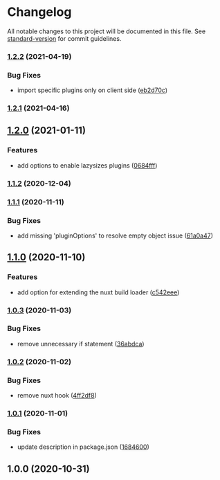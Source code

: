 # Changelog

All notable changes to this project will be documented in this file. See [standard-version](https://github.com/conventional-changelog/standard-version) for commit guidelines.

### [1.2.2](https://github.com/ivodolenc/nuxt-lazysizes/compare/v1.2.1...v1.2.2) (2021-04-19)


### Bug Fixes

* import specific plugins only on client side ([eb2d70c](https://github.com/ivodolenc/nuxt-lazysizes/commit/eb2d70cdc05a0d02b474fd14ef0204e529755290))

### [1.2.1](https://github.com/ivodolenc/nuxt-lazysizes/compare/v1.2.0...v1.2.1) (2021-04-16)

## [1.2.0](https://github.com/ivodolenc/nuxt-lazysizes/compare/v1.1.2...v1.2.0) (2021-01-11)


### Features

* add options to enable lazysizes plugins ([0684fff](https://github.com/ivodolenc/nuxt-lazysizes/commit/0684fff94c1a6173b70478344daf7c30347e02f2))

### [1.1.2](https://github.com/ivodolenc/nuxt-lazysizes/compare/v1.1.1...v1.1.2) (2020-12-04)

### [1.1.1](https://github.com/ivodolenc/nuxt-lazysizes/compare/v1.1.0...v1.1.1) (2020-11-11)


### Bug Fixes

* add missing 'pluginOptions' to resolve empty object issue ([61a0a47](https://github.com/ivodolenc/nuxt-lazysizes/commit/61a0a47555f348daa871c6365a2f55e1005b598b))

## [1.1.0](https://github.com/ivodolenc/nuxt-lazysizes/compare/v1.0.3...v1.1.0) (2020-11-10)


### Features

* add option for extending the nuxt build loader ([c542eee](https://github.com/ivodolenc/nuxt-lazysizes/commit/c542eee3a584e5234c7fe6d912c03c14e1ab2d48))

### [1.0.3](https://github.com/ivodolenc/nuxt-lazysizes/compare/v1.0.2...v1.0.3) (2020-11-03)


### Bug Fixes

* remove unnecessary if statement ([36abdca](https://github.com/ivodolenc/nuxt-lazysizes/commit/36abdcaee267ee22ee84a53d3fafee17272785ab))

### [1.0.2](https://github.com/ivodolenc/nuxt-lazysizes/compare/v1.0.1...v1.0.2) (2020-11-02)


### Bug Fixes

* remove nuxt hook ([4ff2df8](https://github.com/ivodolenc/nuxt-lazysizes/commit/4ff2df81f8c02185f1e852465b9b29c0f68bbecc))

### [1.0.1](https://github.com/ivodolenc/nuxt-lazysizes/compare/v1.0.0...v1.0.1) (2020-11-01)


### Bug Fixes

* update description in package.json ([1684600](https://github.com/ivodolenc/nuxt-lazysizes/commit/16846006392b4d9cee75365b28079f943573830d))

## 1.0.0 (2020-10-31)
